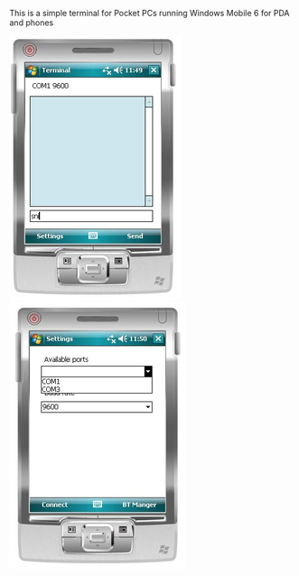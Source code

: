 This is a simple terminal for Pocket PCs running Windows Mobile 6 for PDA and phones


![ppc-terminal.JPG](/ppc-terminal.JPG)
![ppc-terminal2.JPG](/ppc-terminal2.JPG)
